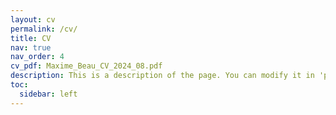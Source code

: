 ```yaml
---
layout: cv
permalink: /cv/
title: CV
nav: true
nav_order: 4
cv_pdf: Maxime_Beau_CV_2024_08.pdf
description: This is a description of the page. You can modify it in 'pages/_cv.md'. You can also change or remove the top pdf download button.
toc:
  sidebar: left
---
```

